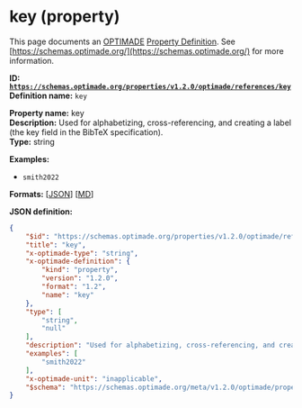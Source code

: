 # key (property)
This page documents an [OPTIMADE](https://www.optimade.org/) [Property Definition](https://schemas.optimade.org/#definitions). See [https://schemas.optimade.org/](https://schemas.optimade.org/) for more information.

**ID: [`https://schemas.optimade.org/properties/v1.2.0/optimade/references/key`](https://schemas.optimade.org/properties/v1.2.0/optimade/references/key)**  
**Definition name:** `key`

**Property name:** key  
**Description:** Used for alphabetizing, cross-referencing, and creating a label (the key field in the BibTeX specification).  
**Type:** string  



**Examples:**

- `smith2022`

**Formats:** [[JSON](key.json)] [[MD](key.md)]

**JSON definition:**

``` json
{
    "$id": "https://schemas.optimade.org/properties/v1.2.0/optimade/references/key",
    "title": "key",
    "x-optimade-type": "string",
    "x-optimade-definition": {
        "kind": "property",
        "version": "1.2.0",
        "format": "1.2",
        "name": "key"
    },
    "type": [
        "string",
        "null"
    ],
    "description": "Used for alphabetizing, cross-referencing, and creating a label (the key field in the BibTeX specification).",
    "examples": [
        "smith2022"
    ],
    "x-optimade-unit": "inapplicable",
    "$schema": "https://schemas.optimade.org/meta/v1.2.0/optimade/property_definition.md"
}
```